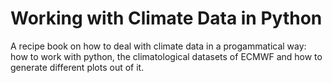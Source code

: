 # Working with Climate Data in Python
A recipe book on how to deal with climate data in a progammatical way: how to work with python, the climatological datasets of ECMWF and how to generate different plots out of it. 
